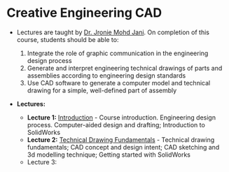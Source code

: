 # Creative Engineering CAD


- Lectures are taught by [Dr. Jronie Mohd Jani](jaronie.mohdjani@rmit.edu.vn). On completion of this course, students should be able to:
  1. Integrate the role of graphic communication in the engineering design process
  2. Generate and interpret engineering technical drawings of parts and assemblies according to engineering design standards
  3. Use CAD software to generate a computer model and technical drawing for a simple, well-defined part of assembly

- **Lectures:**
  - **Lecture 1:** [Introduction](./w1-technical_drawing.md) - Course introduction. Engineering design process. Computer-aided design and drafting; Introduction to SolidWorks
  - **Lecture 2:** [Technical Drawing Fundamentals](./w2-3d_modelling.md) - Technical drawing fundamentals; CAD concept and design intent; CAD sketching and 3d modelling technique; Getting started with SolidWorks
  - Lecture 3:
